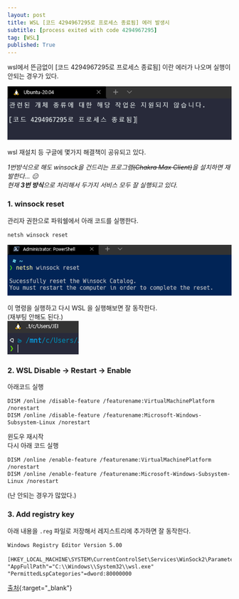 ```yaml
---
layout: post
title: WSL [코드 4294967295로 프로세스 종료됨] 에러 발생시 
subtitle: [process exited with code 4294967295]
tag: [WSL]
published: True
---
```


wsl에서 뜬금없이 [코드 4294967295로 프로세스 종료됨] 이란 에러가 나오며 실행이 안되는 경우가 있다.  

![](../../img/2022-03-25-WSL%20code%204294967295%20error/2022-03-25-11-05-31.png)

wsl 재설치 등 구글에 몇가지 해결책이 공유되고 있다.  


_1번방식으로 해도 winsock을 건드리는 프로그램~~(Chakra Max Client)~~을 설치하면 재발한다... 😑_  
_현재 **3번 방식**으로 처리해서 두가지 서비스 모두 잘 실행되고 있다._ 



### 1. winsock reset  
관리자 권한으로 파워쉘에서 아래 코드를 실행한다.
```powershell
netsh winsock reset
```
![](../../img/2022-03-25-WSL%20code%204294967295%20error/2022-03-25-11-11-49.png)

이 명령을 실행하고 다시 WSL 을 실행해보면 잘 동작한다.  
(재부팅 안해도 된다.)  
![](../../img/2022-03-25-WSL%20code%204294967295%20error/2022-03-25-11-10-40.png)


### 2. WSL Disable -> Restart -> Enable 

아래코드 실행
```
DISM /online /disable-feature /featurename:VirtualMachinePlatform /norestart
DISM /online /disable-feature /featurename:Microsoft-Windows-Subsystem-Linux /norestart
```
윈도우 재시작  
다시 아래 코드 실행
```
DISM /online /enable-feature /featurename:VirtualMachinePlatform /norestart
DISM /online /enable-feature /featurename:Microsoft-Windows-Subsystem-Linux /norestart
```

(난 안되는 경우가 많았다.)


### 3. Add registry key

아래 내용을 `.reg` 파일로 저장해서 레지스트리에 추가하면 잘 동작한다.

```reg
Windows Registry Editor Version 5.00

[HKEY_LOCAL_MACHINE\SYSTEM\CurrentControlSet\Services\WinSock2\Parameters\AppId_Catalog\0408F7A3]
"AppFullPath"="C:\\Windows\\System32\\wsl.exe"
"PermittedLspCategories"=dword:80000000
```  

[출처](https://github.com/MicrosoftDocs/WSL/issues/547#issuecomment-873540236){:target="_blank"}


